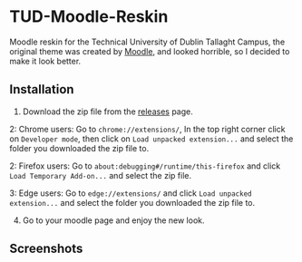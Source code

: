 # TUD-Moodle-Reskin
Moodle reskin for the Technical University of Dublin Tallaght Campus, the original theme was created by [Moodle](https://moodle.org/), and looked horrible, so I decided to make it look better.

## Installation

1. Download the zip file from the [releases](https://github.com/GrzegorzManiak/TUD-Moodle-Reskin/releases/tag/init) page.

2: Chrome users: Go to `chrome://extensions/`, In the top right corner click on `Developer mode`, then click on `Load unpacked extension...` and select the folder you downloaded the zip file to.  

2: Firefox users: Go to `about:debugging#/runtime/this-firefox` and click `Load Temporary Add-on...` and select the zip file.

3: Edge users: Go to `edge://extensions/` and click `Load unpacked extension...` and select the folder you downloaded the zip file to.  

4. Go to your moodle page and enjoy the new look.

## Screenshots